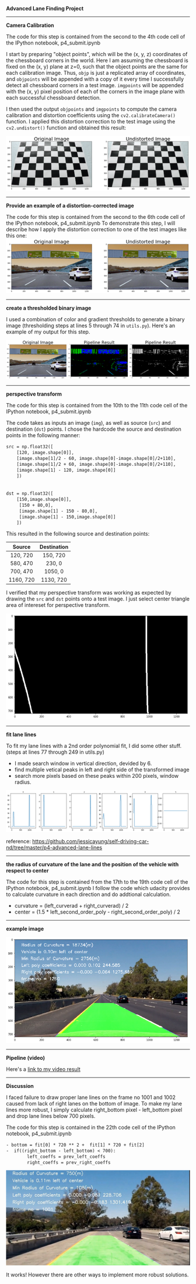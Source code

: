 
**Advanced Lane Finding Project**




[//]: # (Image References)

[image1]: ./examples/download.png "Undistorted"
[image2]: ./examples/undistortion.png "Road Transformed"
[image3]: ./examples/binary.png "Binary Example"
[image4]: ./examples/warp.png "Warp Example"
[image5]: ./examples/lane.png "Fit Visual"
[image6]: ./examples/output.png "Output"
[image7]: ./examples/failure.jpg "Output"
[video1]: ./project_output_colour.mp4 "Video"

  

---
**Camera Calibration**

 The code for this step is contained from the second to the 4th code cell of the IPython notebook, p4_submit.ipynb 

I start by preparing "object points", which will be the (x, y, z) coordinates of the chessboard corners in the world. Here I am assuming the chessboard is fixed on the (x, y) plane at z=0, such that the object points are the same for each calibration image.  Thus, `objp` is just a replicated array of coordinates, and `objpoints` will be appended with a copy of it every time I successfully detect all chessboard corners in a test image.  `imgpoints` will be appended with the (x, y) pixel position of each of the corners in the image plane with each successful chessboard detection.  

I then used the output `objpoints` and `imgpoints` to compute the camera calibration and distortion coefficients using the `cv2.calibrateCamera()` function.  I applied this distortion correction to the test image using the `cv2.undistort()` function and obtained this result: 

![alt text][image1]

---
**Provide an example of a distortion-corrected image**

 The code for this step is contained from the second to the 6th code cell of the IPython notebook, p4_submit.ipynb 
To demonstrate this step, I will describe how I apply the distortion correction to one of the test images like this one:
![alt text][image2]

---
**create a thresholded binary image**


I used a combination of color and gradient thresholds to generate a binary image (thresholding steps at lines 5 through 74 in `utils.py`).  Here's an example of my output for this step.  

![alt text][image3]

---
**perspective transform**

The code for this step is contained from the 10th to the 11th code cell of the IPython notebook, p4_submit.ipynb 

The code takes as inputs an image (`img`), as well as source (`src`) and destination (`dst`) points.  I chose the hardcode the source and destination points in the following manner:

```
src = np.float32([
    [120, image.shape[0]],
    [image.shape[1]/2 - 60, image.shape[0]-image.shape[0]/2+110],
    [image.shape[1]/2 + 60, image.shape[0]-image.shape[0]/2+110],
    [image.shape[1] - 120, image.shape[0]]
    ])


dst = np.float32([
    [150,image.shape[0]],
     [150 + 80,0],
     [image.shape[1] - 150 - 80,0],
     [image.shape[1] - 150,image.shape[0]]
    ])    

```
This resulted in the following source and destination points:

| Source        | Destination   | 
|:-------------:|:-------------:| 
| 120, 720      | 150, 720      | 
| 580, 470      | 230, 0        |
| 700, 470      | 1050, 0       |
| 1160, 720     | 1130, 720     |

I verified that my perspective transform was working as expected by drawing the `src` and `dst` points onto a test image. I just select center triangle area of intereset for perspective transform. 

![alt text][image4]

---
**fit lane lines**

To fit my lane lines with a 2nd order polynomial fit,  I did some other stuff.
(steps at lines 77 through 249 in utils.py)

- I made search window in vertical direction, devided by 6.
- find multiple vetical peaks in left and right side of the transformed image
- search more pixels based on these peaks within 200 pixels, window radius.

![alt text][image5]


reference: https://github.com/jessicayung/self-driving-car-nd/tree/master/p4-advanced-lane-lines

---
**the radius of curvature of the lane and the position of the vehicle with respect to center**

The code for this step is contained from the 17th to the 19th code cell of the IPython notebook, p4_submit.ipynb 
I follow the code which udacity provides to calculate curvature in each direction and do addtional calculation.

- curvature = (left_curverad + right_curverad) / 2
- center = (1.5 * left_second_order_poly - right_second_order_poly) / 2

---
**example image**

![alt text][image6]

---

**Pipeline (video)**

Here's a [link to my video result](./project_output_colour.mp4)

---

**Discussion**

I faced failure to draw proper lane lines on the frame no 1001 and 1002 caused from lack of right lanes on the bottom of image.
To make my lane lines more robust, I simply calculate right_bottom pixel - left_bottom pixel and drop lane lines below 700 pixels.  

The code for this step is contained in the 22th code cell of the IPython notebook, p4_submit.ipynb 

```
- bottom = fit[0] * 720 ** 2 +  fit[1] * 720 + fit[2]
-  if((right_bottom - left_bottom) < 700):
        left_coeffs = prev_left_coeffs
        right_coeffs = prev_right_coeffs

```

![alt text][image7]

It works! However there are other ways to implement more robust solutions.  

